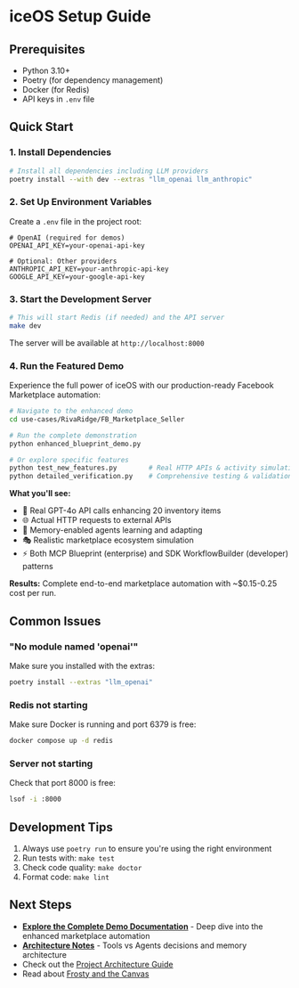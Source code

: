 # iceOS Setup Guide

## Prerequisites

- Python 3.10+
- Poetry (for dependency management)
- Docker (for Redis)
- API keys in `.env` file

## Quick Start

### 1. Install Dependencies

```bash
# Install all dependencies including LLM providers
poetry install --with dev --extras "llm_openai llm_anthropic"
```

### 2. Set Up Environment Variables

Create a `.env` file in the project root:

```env
# OpenAI (required for demos)
OPENAI_API_KEY=your-openai-api-key

# Optional: Other providers
ANTHROPIC_API_KEY=your-anthropic-api-key
GOOGLE_API_KEY=your-google-api-key
```

### 3. Start the Development Server

```bash
# This will start Redis (if needed) and the API server
make dev
```

The server will be available at `http://localhost:8000`

### 4. Run the Featured Demo

Experience the full power of iceOS with our production-ready Facebook Marketplace automation:

```bash
# Navigate to the enhanced demo
cd use-cases/RivaRidge/FB_Marketplace_Seller

# Run the complete demonstration
python enhanced_blueprint_demo.py

# Or explore specific features
python test_new_features.py        # Real HTTP APIs & activity simulation
python detailed_verification.py    # Comprehensive testing & validation
```

**What you'll see:**
- 🤖 Real GPT-4o API calls enhancing 20 inventory items
- 🌐 Actual HTTP requests to external APIs
- 🧠 Memory-enabled agents learning and adapting
- 🎭 Realistic marketplace ecosystem simulation
- ⚡ Both MCP Blueprint (enterprise) and SDK WorkflowBuilder (developer) patterns

**Results:** Complete end-to-end marketplace automation with ~$0.15-0.25 cost per run.

## Common Issues

### "No module named 'openai'"

Make sure you installed with the extras:
```bash
poetry install --extras "llm_openai"
```

### Redis not starting

Make sure Docker is running and port 6379 is free:
```bash
docker compose up -d redis
```

### Server not starting

Check that port 8000 is free:
```bash
lsof -i :8000
```

## Development Tips

1. Always use `poetry run` to ensure you're using the right environment
2. Run tests with: `make test`
3. Check code quality: `make doctor`
4. Format code: `make lint`

## Next Steps

- **[Explore the Complete Demo Documentation](../use-cases/RivaRidge/FB_Marketplace_Seller/README.md)** - Deep dive into the enhanced marketplace automation
- **[Architecture Notes](../use-cases/RivaRidge/FB_Marketplace_Seller/ARCHITECTURE_NOTES.md)** - Tools vs Agents decisions and memory architecture
- Check out the [Project Architecture Guide](ARCHITECTURE.md)
- Read about [Frosty and the Canvas](iceos-vision.md) 